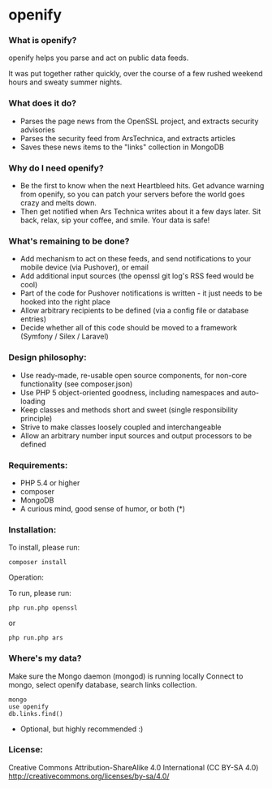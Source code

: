 openify
=======

### What is openify?

openify helps you parse and act on public data feeds.

It was put together rather quickly, over the course of a few rushed weekend hours and sweaty summer nights.

### What does it do?

* Parses the page news from the OpenSSL project, and extracts security advisories
* Parses the security feed from ArsTechnica, and extracts articles
* Saves these news items to the "links" collection in MongoDB

### Why do I need openify?

* Be the first to know when the next Heartbleed hits. Get advance warning from openify, so you can patch your servers before the world goes crazy and melts down. 
* Then get notified when Ars Technica writes about it a few days later. Sit back, relax, sip your coffee, and smile. Your data is safe!

### What's remaining to be done?

* Add mechanism to act on these feeds, and send notifications to your mobile device (via Pushover), or email
* Add additional input sources (the openssl git log's RSS feed would be cool)
* Part of the code for Pushover notifications is written - it just needs to be hooked into the right place
* Allow arbitrary recipients to be defined (via a config file or database entries)
* Decide whether all of this code should be moved to a framework (Symfony / Silex / Laravel)

### Design philosophy:

* Use ready-made, re-usable open source components, for non-core functionality (see composer.json)
* Use PHP 5 object-oriented goodness, including namespaces and auto-loading
* Keep classes and methods short and sweet (single responsibility principle)
* Strive to make classes loosely coupled and interchangeable
* Allow an arbitrary number input sources and output processors to be defined

### Requirements:

* PHP 5.4 or higher
* composer
* MongoDB
* A curious mind, good sense of humor, or both (*)

### Installation:

To install, please run:

    composer install

Operation:

To run, please run:

    php run.php openssl

or

    php run.php ars

### Where's my data?

Make sure the Mongo daemon (mongod) is running locally
Connect to mongo, select openify database, search links collection.

    mongo
    use openify
    db.links.find()

* Optional, but highly recommended :)

### License:
Creative Commons Attribution-ShareAlike 4.0 International (CC BY-SA 4.0)
http://creativecommons.org/licenses/by-sa/4.0/

